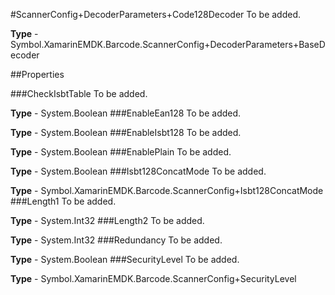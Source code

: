#ScannerConfig+DecoderParameters+Code128Decoder
To be added.

**Type** - Symbol.XamarinEMDK.Barcode.ScannerConfig+DecoderParameters+BaseDecoder

##Properties

###CheckIsbtTable
To be added.

**Type** - System.Boolean
###EnableEan128
To be added.

**Type** - System.Boolean
###EnableIsbt128
To be added.

**Type** - System.Boolean
###EnablePlain
To be added.

**Type** - System.Boolean
###Isbt128ConcatMode
To be added.

**Type** - Symbol.XamarinEMDK.Barcode.ScannerConfig+Isbt128ConcatMode
###Length1
To be added.

**Type** - System.Int32
###Length2
To be added.

**Type** - System.Int32
###Redundancy
To be added.

**Type** - System.Boolean
###SecurityLevel
To be added.

**Type** - Symbol.XamarinEMDK.Barcode.ScannerConfig+SecurityLevel


